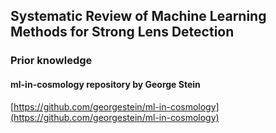 ## Systematic Review of Machine Learning Methods for Strong Lens Detection

### Prior knowledge

#### ml-in-cosmology repository by George Stein
[https://github.com/georgestein/ml-in-cosmology](https://github.com/georgestein/ml-in-cosmology)
